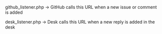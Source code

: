 github_listener.php -> GitHub calls this URL when a new issue or comment is added

desk_listener.php -> Desk calls this URL when a new reply is added in the desk
